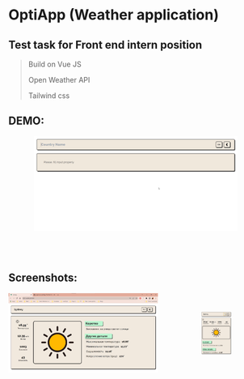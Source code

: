 # OptiApp (Weather application)
## Test task for Front end intern position

> Build on Vue JS
>
> Open Weather API
>
> Tailwind css

## DEMO:
<div style="width: 100%; justify-content: center; display: flex">
    <img style="width: 80%" src="./images/opti.gif" />
</div>

</br>
</br>
</br>

## Screenshots:
<div style="width: 100%; align-items: center; display: grid; grid-template-columns: 3fr 1fr ; gap: 10px">
    <img style="width: 80%" src="./images/s1.jpg" />
    <img style="width: 50%" src="./images/s2.jpg" />
</div>

